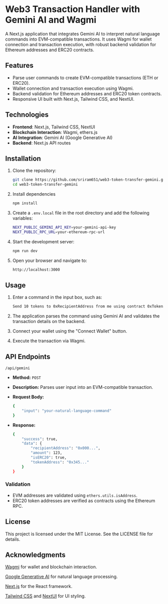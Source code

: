# Web3 Transaction Handler with Gemini AI and Wagmi

A Next.js application that integrates Gemini AI to interpret natural language commands into EVM-compatible transactions. It uses Wagmi for wallet connection and transaction execution, with robust backend validation for Ethereum addresses and ERC20 contracts.

## Features

- Parse user commands to create EVM-compatible transactions (ETH or ERC20).
- Wallet connection and transaction execution using Wagmi.
- Backend validation for Ethereum addresses and ERC20 token contracts.
- Responsive UI built with Next.js, Tailwind CSS, and NextUI.

## Technologies

- **Frontend**: Next.js, Tailwind CSS, NextUI
- **Blockchain Interaction**: Wagmi, ethers.js
- **AI Integration**: Gemini AI (Google Generative AI)
- **Backend**: Next.js API routes

## Installation

1. Clone the repository:
   ```bash
   git clone https://github.com/sriram651/web3-token-transfer-gemini.git
   cd web3-token-transfer-gemini

2. Install dependencies

    ```bash
    npm install
3. Create a `.env.local` file in the root directory and add the following variables:

    ```bash
    NEXT_PUBLIC_GEMINI_API_KEY=your-gemini-api-key
    NEXT_PUBLIC_RPC_URL=your-ethereum-rpc-url
4. Start the development server:

    ```bash
    npm run dev

5. Open your browser and navigate to:

    ```bash
    http://localhost:3000

## Usage
1. Enter a command in the input box, such as:

    ```bash
    Send 10 tokens to 0xRecipientAddress from me using contract 0xTokenAddress

2. The application parses the command using Gemini AI and validates the transaction details on the backend.

3. Connect your wallet using the "Connect Wallet" button.

4. Execute the transaction via Wagmi.

## API Endpoints

`/api/gemini`

 - **Method:** `POST`
 - **Description:** Parses user input into an EVM-compatible transaction.
 - **Request Body:**
    ```bash
    {
        "input": "your-natural-language-command"
    }
 - **Response:**

    ```bash
    {
        "success": true,
        "data": {
            "recipientAddress": "0x000...",
            "amount": 123,
            "isERC20": true,
            "tokenAddress": "0x345..."
        }
    }

### **Validation**

 - EVM addresses are validated using `ethers.utils.isAddress`.
 - ERC20 token addresses are verified as contracts using the Ethereum RPC.

## License
This project is licensed under the MIT License. See the LICENSE file for details.

## Acknowledgments

[Wagmi](https://wagmi.sh/) for wallet and blockchain interaction.

[Google Generative AI](https://aistudio.google.com/) for natural language processing.

[Next.js](https://nextjs.org/) for the React framework.

[Tailwind CSS](https://tailwindcss.com/) and [NextUI](https://nextui.org/) for UI styling.